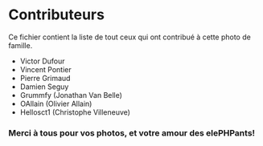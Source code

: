 # Contributeurs
Ce fichier contient la liste de tout ceux qui ont contribué à cette photo de famille. 

+ Victor Dufour
+ Vincent Pontier
+ Pierre Grimaud
+ Damien Seguy
+ Grummfy (Jonathan Van Belle)
+ OAllain (Olivier Allain)
+ Hellosct1 (Christophe Villeneuve)

### Merci à tous pour vos photos, et votre amour des elePHPants! 
